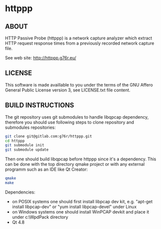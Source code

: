 httppp
======

ABOUT
-----

HTTP Passive Probe (httppp) is a network capture analyzer which extract HTTP
request response times from a previously recorded network capture file.

See web site: http://httppp.g76r.eu/

LICENSE
-------

This software is made availlable to you under the terms of the GNU Affero
General Public License version 3, see LICENSE.txt file content.

BUILD INSTRUCTIONS
------------------

The git repository uses git submodules to handle libqpcap dependency, therefore
you should use following steps to clone repository and submodules repositories:

``` bash
git clone git@gitlab.com:g76r/httppp.git
cd httppp
git submodule init
git submodule update
```

Then one should build libqpcap before httppp since it's a dependency.
This can be done with the top directory qmake project or with any external
programm such as an IDE like Qt Creator:

``` bash
qmake
make
```

Dependencies:
- on POSIX systems one should first install libpcap dev kit, e.g.
  "apt-get install libpcap-dev" or "yum install libpcap-devel" under Linux
- on Windows systems one should install WinPCAP devkit and place it under
  c:\WpdPack directory
- Qt 4.8

